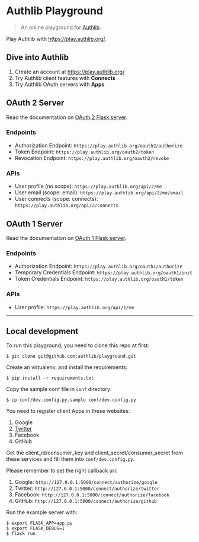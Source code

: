 # Authlib Playground

> An online playground for [Authlib](https://authlib.org).

Play Authlib with <https://play.authlib.org/>.


## Dive into Authlib

1. Create an account at <https://play.authlib.org/>
2. Try Authlib client features with **Connects**
3. Try Authlib OAuth servers with **Apps**

## OAuth 2 Server

Read the documentation on [OAuth 2 Flask server](https://docs.authlib.org/en/latest/flask/oauth2.html).

### Endpoints

- Authorization Endpoint: `https://play.authlib.org/oauth2/authorize`
- Token Endpoint: `https://play.authlib.org/oauth2/token`
- Revocation Endpoint: `https://play.authlib.org/oauth2/revoke`

### APIs

- User profile (no scope): `https://play.authlib.org/api/2/me`
- User email (scope: email): `https://play.authlib.org/api/2/me/email`
- User connects (scope: connects): `https://play.authlib.org/api/2/connects`

## OAuth 1 Server

Read the documentation on [OAuth 1 Flask server](https://docs.authlib.org/en/latest/flask/oauth1.html).

### Endpoints

- Authorization Endpoint: `https://play.authlib.org/oauth1/authorize`
- Temporary Credentials Endpoint: `https://play.authlib.org/oauth1/init`
- Token Credentials Endpoint: `https://play.authlib.org/oauth1/token`

### APIs

- User profile: `https://play.authlib.org/api/1/me`

---

## Local development

To run this playground, you need to clone this repo at first:

    $ git clone git@github.com:authlib/playground.git

Create an virtualenv, and install the requirements:

    $ pip install -r requirements.txt

Copy the sample conf file in `conf` directory:

    $ cp conf/dev.config.py.sample conf/dev.config.py

You need to register client Apps in these websites:

1. Google
2. [Twitter](https://apps.twitter.com/)
3. Facebook
4. GitHub

Get the client_id/consumer_key and client_secret/consumer_secret from these
services and fill them into `conf/dev.config.py`.

Please remember to set the right callback uri:

1. Google: `http://127.0.0.1:5000/connect/authorize/google`
2. Twitter: `http://127.0.0.1:5000/connect/authorize/twitter`
3. Facebook: `http://127.0.0.1:5000/connect/authorize/facebook`
4. GitHub: `http://127.0.0.1:5000/connect/authorize/github`

Run the example server with:

    $ export FLASK_APP=app.py
    $ export FLASK_DEBUG=1
    $ flask run
